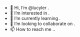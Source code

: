 - 👋 Hi, I’m @lucyler .
- 👀 I’m interested in .
- 🌱 I’m currently learning .
- 💞️ I’m looking to collaborate on .
- 📫 How to reach me ..

  
<!---
lucyler/lucyler is a ✨ special ✨ repository because its `README.md` (this file) appears on your GitHub profile.
You can click the Preview link to take a look at your changes.
--->
